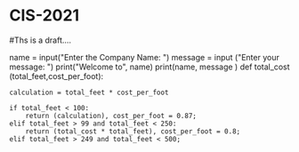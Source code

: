 # CIS-2021

#Ths is a draft....

name = input("Enter the Company Name: ")
message = input ("Enter your message: ")
print("Welcome to", name)
print(name, message )
def total_cost (total_feet,cost_per_foot):
    
    calculation = total_feet * cost_per_foot

    if total_feet < 100:
        return (calculation), cost_per_foot = 0.87;  
    elif total_feet > 99 and total_feet < 250:
        return (total_cost * total_feet), cost_per_foot = 0.8;
    elif total_feet > 249 and total_feet < 500;
    
